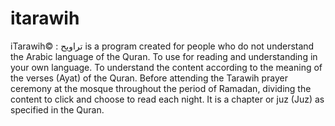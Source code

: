 # itarawih

iTarawih© : تراويح is a program created for people who do not understand the Arabic language of the Quran. To use for reading and understanding in your own language. To understand the content according to the meaning of the verses (Ayat) of the Quran. Before attending the Tarawih prayer ceremony at the mosque throughout the period of Ramadan, dividing the content to click and choose to read each night. It is a chapter or juz (Juz) as specified in the Quran.

